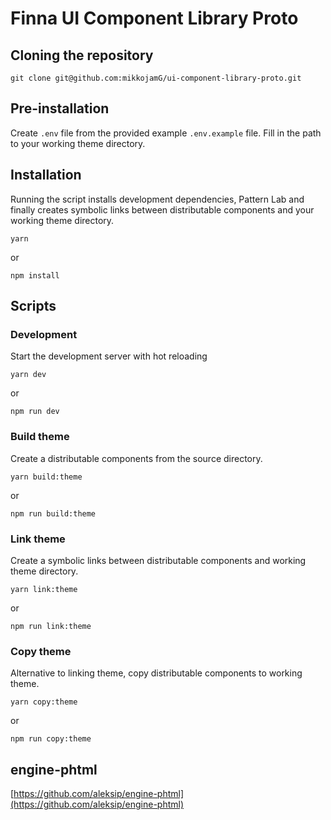 # Finna UI Component Library Proto
## Cloning the repository
```
git clone git@github.com:mikkojamG/ui-component-library-proto.git
```

## Pre-installation
Create `.env` file from the provided example `.env.example` file. Fill in the path to your working theme directory.

## Installation

Running the script installs development dependencies, Pattern Lab and finally creates symbolic links between distributable components and your working theme directory.

```
yarn
```

or

```
npm install
```

## Scripts

### Development

Start the development server with hot reloading

```
yarn dev
```

or

```
npm run dev
```

### Build theme
Create a distributable components from the source directory.

```
yarn build:theme
```

or

```
npm run build:theme
```

### Link theme
Create a symbolic links between distributable components and working theme directory.
```
yarn link:theme
```
or
```
npm run link:theme
```

### Copy theme
Alternative to linking theme, copy distributable components to working theme.
```
yarn copy:theme
```
or
```
npm run copy:theme
```

## engine-phtml
[https://github.com/aleksip/engine-phtml](https://github.com/aleksip/engine-phtml)
